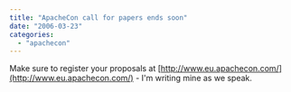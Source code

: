 ```yaml
---
title: "ApacheCon call for papers ends soon"
date: "2006-03-23"
categories: 
  - "apachecon"
---
```


Make sure to register your proposals at [http://www.eu.apachecon.com/](http://www.eu.apachecon.com/) - I'm writing mine as we speak.
